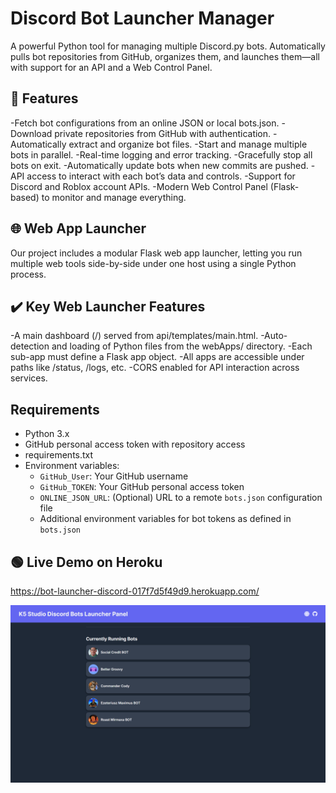 # Discord Bot Launcher Manager

A powerful Python tool for managing multiple Discord.py bots. Automatically pulls bot repositories from GitHub, organizes them, and launches them—all with support for an API and a Web Control Panel.

## 🚀 Features
-Fetch bot configurations from an online JSON or local bots.json.
-Download private repositories from GitHub with authentication.
-Automatically extract and organize bot files.
-Start and manage multiple bots in parallel.
-Real-time logging and error tracking.
-Gracefully stop all bots on exit.
-Automatically update bots when new commits are pushed.
-API access to interact with each bot’s data and controls.
-Support for Discord and Roblox account APIs.
-Modern Web Control Panel (Flask-based) to monitor and manage everything.

## 🌐 Web App Launcher
Our project includes a modular Flask web app launcher, letting you run multiple web tools side-by-side under one host using a single Python process.

## ✔️ Key Web Launcher Features
-A main dashboard (/) served from api/templates/main.html.
-Auto-detection and loading of Python files from the webApps/ directory.
-Each sub-app must define a Flask app object.
-All apps are accessible under paths like /status, /logs, etc.
-CORS enabled for API interaction across services.

## Requirements
- Python 3.x
- GitHub personal access token with repository access
- requirements.txt
- Environment variables:
  - `GitHub_User`: Your GitHub username
  - `GitHub_TOKEN`: Your GitHub personal access token
  - `ONLINE_JSON_URL`: (Optional) URL to a remote `bots.json` configuration file
  - Additional environment variables for bot tokens as defined in `bots.json`

## 🟢 Live Demo on Heroku
https://bot-launcher-discord-017f7d5f49d9.herokuapp.com/

<img src="https://raw.githubusercontent.com/kubadoPL/Discord-Bot-Launcher-Manager/refs/heads/main/api/templates/Images/launcher%20web%20panel.png" width="auto" height="auto">